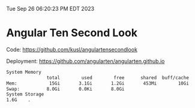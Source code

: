Tue Sep 26 06:20:23 PM EDT 2023

# Angular Ten Second Look

Code: https://github.com/kusl/angulartensecondlook

Deployment: https://github.com/angularten/angularten.github.io

```bash
System Memory
               total        used        free      shared  buff/cache   available
Mem:            15Gi       3.1Gi       1.2Gi       453Mi        10Gi        11Gi
Swap:          8.0Gi       0.0Ki       8.0Gi
System Storage
1.6G	.
